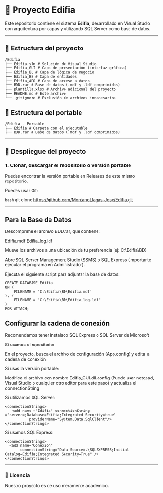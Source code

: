 # 🏢 Proyecto Edifia

Este repositorio contiene el sistema **Edifia**, desarrollado en Visual Studio con arquitectura por capas y utilizando SQL Server como base de datos.

---

## 📁 Estructura del proyecto
```
/Edifia
├── Edifia.sln # Solución de Visual Studio
├── Edifia_GUI # Capa de presentación (interfaz gráfica)
├── Edifia_BL # Capa de lógica de negocio
├── Edifia_BE # Capa de entidades
├── Edifia_ADO # Capa de acceso a datos
├── BDD.rar # Base de datos (.mdf y .ldf comprimidos)
├── plantilla.xlsx # Archivo adicional del proyecto
├── README.md # Este archivo
└── .gitignore # Exclusión de archivos innecesarios
```
## 📁 Estructura del portable

```
/Edifia - Portable
├── Edifia # Carpeta con el ejecutable
├── BDD.rar # Base de datos (.mdf y .ldf comprimidos)

```
---

## 🚀 Despliegue del proyecto

### 1. Clonar, descargar el repositorio o versión portable

Puedes encontrar la versión portable en Releases de este mismo repositorio.

Puedes usar Git:

```bash```
git clone https://github.com/MontanoLlagas-Jose/Edifia.git

---

## Para la Base de Datos

Descomprime el archivo BDD.rar, que contiene:

  Edifia.mdf
  Edifia_log.ldf

Mueve los archivos a una ubicación de tu preferencia (ej: C:\Edifia\BD)

Abre SQL Server Management Studio (SSMS) o SQL Express (Importante ejecutar el programa en Administrador).

Ejecuta el siguiente script para adjuntar la base de datos:
```
CREATE DATABASE Edifia
ON (
    FILENAME = 'C:\Edifia\BD\Edifia.mdf'
), (
    FILENAME = 'C:\Edifia\BD\Edifia_log.ldf'
)
FOR ATTACH;

```
## Configurar la cadena de conexión

Recomendamos tener instalado SQL Express o SQL Server de Microsoft

Si usamos el repositorio:

En el proyecto, busca el archivo de configuración (App.config) y edita la cadena de conexión

Si usas la versión portable:

Modifica el archivo con nombre Edifia_GUI.dll.config (Puede usar notepad, Visual Studio o cualquier otro editor para este paso) y actualiza el connectionString

Si utilizamos SQL Server:

```
<connectionStrings>
   <add name ="Edifia" connectionString ="server=;Database=Edifia;Integrated Security=true"
           providerName="System.Data.SqlClient"/>
</connectionStrings>
```

Si usamos SQL Express:

```
<connectionStrings>
  <add name="Conexion"
       connectionString="Data Source=.\SQLEXPRESS;Initial Catalog=Edifia;Integrated Security=True" />
</connectionStrings>
```
---

### 🧾 Licencia

Nuestro proyecto es de uso meramente académico.

